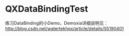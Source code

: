# QXDataBindingTest
练习DataBinding的小Demo，Demoxia详细说明见：http://blog.csdn.net/watertekhqx/article/details/55190401

